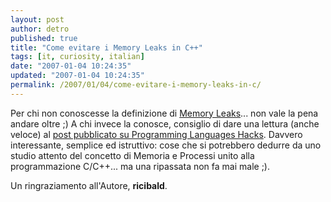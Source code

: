 ```yaml
---
layout: post
author: detro
published: true
title: "Come evitare i Memory Leaks in C++"
tags: [it, curiosity, italian]
date: "2007-01-04 10:24:35"
updated: "2007-01-04 10:24:35"
permalink: /2007/01/04/come-evitare-i-memory-leaks-in-c/
---
```


Per chi non conoscesse la definizione di <a href="http://en.wikipedia.org/wiki/Memory_Leaks">Memory Leaks</a>... non vale la pena andare oltre ;)
A chi invece la conosce, consiglio di dare una lettura (anche veloce) al <a href="http://programminghacks.wordpress.com/2006/12/30/memory-leak-in-c/">post pubblicato su Programming Languages Hacks</a>. Davvero interessante, semplice ed istruttivo: cose che si potrebbero dedurre da uno studio attento del concetto di Memoria e Processi unito alla programmazione C/C++... ma una ripassata non fa mai male ;).

Un ringraziamento all'Autore, <strong>ricibald</strong>. 
